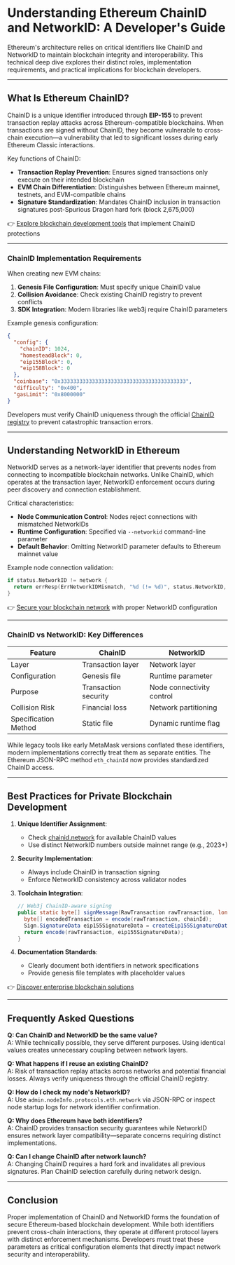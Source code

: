 # Understanding Ethereum ChainID and NetworkID: A Developer's Guide  

Ethereum's architecture relies on critical identifiers like ChainID and NetworkID to maintain blockchain integrity and interoperability. This technical deep dive explores their distinct roles, implementation requirements, and practical implications for blockchain developers.  

---

## What Is Ethereum ChainID?  

ChainID is a unique identifier introduced through **EIP-155** to prevent transaction replay attacks across Ethereum-compatible blockchains. When transactions are signed without ChainID, they become vulnerable to cross-chain execution—a vulnerability that led to significant losses during early Ethereum Classic interactions.  

Key functions of ChainID:  
- **Transaction Replay Prevention**: Ensures signed transactions only execute on their intended blockchain  
- **EVM Chain Differentiation**: Distinguishes between Ethereum mainnet, testnets, and EVM-compatible chains  
- **Signature Standardization**: Mandates ChainID inclusion in transaction signatures post-Spurious Dragon hard fork (block 2,675,000)  

👉 [Explore blockchain development tools](https://bit.ly/okx-bonus) that implement ChainID protections  

---

### ChainID Implementation Requirements  

When creating new EVM chains:  
1. **Genesis File Configuration**: Must specify unique ChainID value  
2. **Collision Avoidance**: Check existing ChainID registry to prevent conflicts  
3. **SDK Integration**: Modern libraries like web3j require ChainID parameters  

Example genesis configuration:  
```json
{
  "config": {
    "chainID": 1024,
    "homesteadBlock": 0,
    "eip155Block": 0,
    "eip158Block": 0
  },
  "coinbase": "0x3333333333333333333333333333333333333333",
  "difficulty": "0x400",
  "gasLimit": "0x8000000"
}
```  

Developers must verify ChainID uniqueness through the official [ChainID registry](https://chainid.network/) to prevent catastrophic transaction errors.  

---

## Understanding NetworkID in Ethereum  

NetworkID serves as a network-layer identifier that prevents nodes from connecting to incompatible blockchain networks. Unlike ChainID, which operates at the transaction layer, NetworkID enforcement occurs during peer discovery and connection establishment.  

Critical characteristics:  
- **Node Communication Control**: Nodes reject connections with mismatched NetworkIDs  
- **Runtime Configuration**: Specified via `--networkid` command-line parameter  
- **Default Behavior**: Omitting NetworkID parameter defaults to Ethereum mainnet value  

Example node connection validation:  
```go
if status.NetworkID != network {
  return errResp(ErrNetworkIDMismatch, "%d (!= %d)", status.NetworkID, network)
}
```  

👉 [Secure your blockchain network](https://bit.ly/okx-bonus) with proper NetworkID configuration  

---

### ChainID vs NetworkID: Key Differences  

| Feature               | ChainID                      | NetworkID                     |  
|-----------------------|------------------------------|-------------------------------|  
| Layer                 | Transaction layer            | Network layer                 |  
| Configuration         | Genesis file                 | Runtime parameter             |  
| Purpose               | Transaction security         | Node connectivity control     |  
| Collision Risk        | Financial loss               | Network partitioning          |  
| Specification Method  | Static file                  | Dynamic runtime flag          |  

While legacy tools like early MetaMask versions conflated these identifiers, modern implementations correctly treat them as separate entities. The Ethereum JSON-RPC method `eth_chainId` now provides standardized ChainID access.  

---

## Best Practices for Private Blockchain Development  

1. **Unique Identifier Assignment**:  
   - Check [chainid.network](https://chainid.network/) for available ChainID values  
   - Use distinct NetworkID numbers outside mainnet range (e.g., 2023+)  

2. **Security Implementation**:  
   - Always include ChainID in transaction signing  
   - Enforce NetworkID consistency across validator nodes  

3. **Toolchain Integration**:  
   ```java
   // Web3j ChainID-aware signing
   public static byte[] signMessage(RawTransaction rawTransaction, long chainId, Credentials credentials) {
     byte[] encodedTransaction = encode(rawTransaction, chainId);
     Sign.SignatureData eip155SignatureData = createEip155SignatureData(signatureData, chainId);
     return encode(rawTransaction, eip155SignatureData);
   }
   ```  

4. **Documentation Standards**:  
   - Clearly document both identifiers in network specifications  
   - Provide genesis file templates with placeholder values  

👉 [Discover enterprise blockchain solutions](https://bit.ly/okx-bonus)  

---

## Frequently Asked Questions  

**Q: Can ChainID and NetworkID be the same value?**  
A: While technically possible, they serve different purposes. Using identical values creates unnecessary coupling between network layers.  

**Q: What happens if I reuse an existing ChainID?**  
A: Risk of transaction replay attacks across networks and potential financial losses. Always verify uniqueness through the official ChainID registry.  

**Q: How do I check my node's NetworkID?**  
A: Use `admin.nodeInfo.protocols.eth.network` via JSON-RPC or inspect node startup logs for network identifier confirmation.  

**Q: Why does Ethereum have both identifiers?**  
A: ChainID provides transaction security guarantees while NetworkID ensures network layer compatibility—separate concerns requiring distinct implementations.  

**Q: Can I change ChainID after network launch?**  
A: Changing ChainID requires a hard fork and invalidates all previous signatures. Plan ChainID selection carefully during network design.  

---

## Conclusion  

Proper implementation of ChainID and NetworkID forms the foundation of secure Ethereum-based blockchain development. While both identifiers prevent cross-chain interactions, they operate at different protocol layers with distinct enforcement mechanisms. Developers must treat these parameters as critical configuration elements that directly impact network security and interoperability.  

